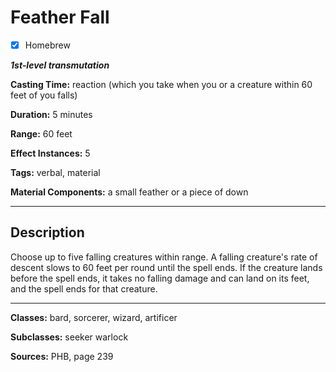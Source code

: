 # Feather Fall

- [x] Homebrew

***1st-level transmutation***

**Casting Time:** reaction (which you take when you or a creature within 60 feet of you falls)

**Duration:** 5 minutes

**Range:** 60 feet

**Effect Instances:** 5

**Tags:** verbal, material

**Material Components:** a small feather or a piece of down

---

## Description
Choose up to five falling creatures within range.
A falling creature's rate of descent slows to 60 feet per round until the spell ends.
If the creature lands before the spell ends, it takes no falling damage and can land on its feet, and the spell ends for that creature.

---

**Classes:** bard, sorcerer, wizard, artificer

**Subclasses:** seeker warlock

**Sources:** PHB, page 239

